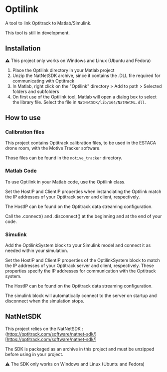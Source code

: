 # Optilink
A tool to link Optitrack to Matlab/Simulink.

This tool is still in development.

## Installation

⚠️ This project only works on Windows and Linux (Ubuntu and Fedora)

1. Place the Optilink directory in your Matlab project 
2. Unzip the NatNetSDK archive, since it contains the .DLL file required for communicating with Optitrack
3. In Matlab, right click on the "Optilink" directory > Add to path > Selected folders and subfolders 
4. On first use of the Optilink tool, Matlab will open a dialog box to select the library file. Select the file in `NatNetSDK/lib/x64/NatNetML.dll`.

## How to use

### Calibration files

This project contains Optitrack calibration files, to be used in the ESTACA drone room, with the Motive Tracker software.

Those files can be found in the `motive_tracker` directory.

### Matlab Code

To use Optilink in your Matlab code, use the Optilink class.

Set the HostIP and ClientIP properties when instanciating the Optilink match the IP addresses of your Optitrack server and client, respectively.

The HostIP can be found on the Optitrack data streaming configuration.

Call the .connect() and .disconnect() at the beginning and at the end of your code.

### Simulink

Add the OptilinkSystem block to your Simulink model and connect it as needed within your simulation.

Set the HostIP and ClientIP properties of the OptilinkSystem block to match the IP addresses of your Optitrack server and client, respectively. These properties specify the IP addresses for communication with the Optitrack system.

The HostIP can be found on the Optitrack data streaming configuration.

The simulink block will automatically connect to the server on startup and disconnect when the simulation stops.

## NatNetSDK

This project relies on the NatNetSDK : (https://optitrack.com/software/natnet-sdk/)[https://optitrack.com/software/natnet-sdk/]

The SDK is packaged as an archive in this project and must be unzipped before using in your project.

⚠️ The SDK only works on Windows and Linux (Ubuntu and Fedora)